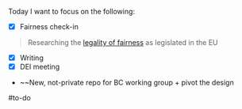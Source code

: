 Today I want to focus on the following:
- [x] Fairness check-in
>Researching the [legality of fairness](https://heinonline.org/HOL/LandingPage?handle=hein.journals/wvb123&div=26&id=&page=) as legislated in the EU
- [x] Writing
- [x] DEI meeting
- ~~New, not-private repo for BC working group + pivot the design
	
#to-do 
